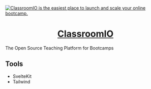 <a href="https://classroomio.com">
  <img alt="ClassroomIO is the easiest place to launch and scale your online bootcamp." src="https://brand.cdn.clsrio.com/og/classroomio-og.png" />
  <h1 align="center">ClassroomIO</h1>
</a>

The Open Source Teaching Platform for Bootcamps

## Tools

- SvelteKit
- Tailwind
